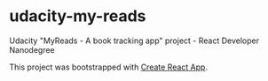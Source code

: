 # udacity-my-reads
Udacity "MyReads - A book tracking app" project - React Developer Nanodegree


This project was bootstrapped with [Create React App](https://github.com/facebookincubator/create-react-app).
